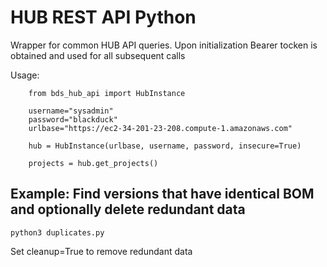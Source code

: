 # HUB REST API Python

Wrapper for common HUB API queries. 
Upon initialization Bearer tocken is obtained and used for all subsequent calls

Usage: 
```
    from bds_hub_api import HubInstance
    
    username="sysadmin"
    password="blackduck"
    urlbase="https://ec2-34-201-23-208.compute-1.amazonaws.com"
    
    hub = HubInstance(urlbase, username, password, insecure=True)
    
    projects = hub.get_projects()
```    

## Example: Find versions that have identical BOM and optionally delete redundant data

```
python3 duplicates.py
```

Set cleanup=True to remove redundant data

